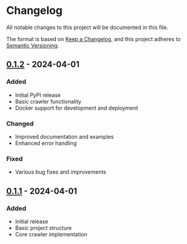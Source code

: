 # Changelog

All notable changes to this project will be documented in this file.

The format is based on [Keep a Changelog](https://keepachangelog.com/en/1.0.0/),
and this project adheres to [Semantic Versioning](https://semver.org/spec/v2.0.0.html).

## [0.1.2] - 2024-04-01
### Added
- Initial PyPI release
- Basic crawler functionality
- Docker support for development and deployment

### Changed
- Improved documentation and examples
- Enhanced error handling

### Fixed
- Various bug fixes and improvements

## [0.1.1] - 2024-04-01
### Added
- Initial release
- Basic project structure
- Core crawler implementation

[0.1.2]: https://github.com/menloresearch/OpenCrawl/releases/tag/v0.1.2
[0.1.1]: https://github.com/menloresearch/OpenCrawl/releases/tag/v0.1.1 